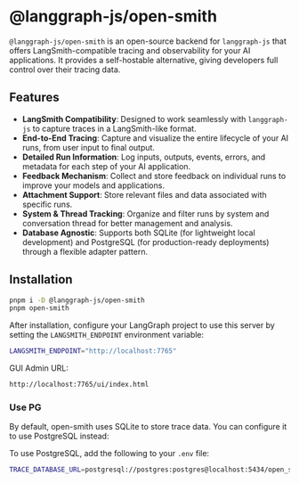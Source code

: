 # @langgraph-js/open-smith

`@langgraph-js/open-smith` is an open-source backend for `langgraph-js` that offers LangSmith-compatible tracing and observability for your AI applications. It provides a self-hostable alternative, giving developers full control over their tracing data.

## Features

-   **LangSmith Compatibility**: Designed to work seamlessly with `langgraph-js` to capture traces in a LangSmith-like format.
-   **End-to-End Tracing**: Capture and visualize the entire lifecycle of your AI runs, from user input to final output.
-   **Detailed Run Information**: Log inputs, outputs, events, errors, and metadata for each step of your AI application.
-   **Feedback Mechanism**: Collect and store feedback on individual runs to improve your models and applications.
-   **Attachment Support**: Store relevant files and data associated with specific runs.
-   **System & Thread Tracking**: Organize and filter runs by system and conversation thread for better management and analysis.
-   **Database Agnostic**: Supports both SQLite (for lightweight local development) and PostgreSQL (for production-ready deployments) through a flexible adapter pattern.

## Installation

```sh
pnpm i -D @langgraph-js/open-smith
pnpm open-smith
```

After installation, configure your LangGraph project to use this server by setting the `LANGSMITH_ENDPOINT` environment variable:

```sh
LANGSMITH_ENDPOINT="http://localhost:7765"
```

GUI Admin URL:

```sh
http://localhost:7765/ui/index.html
```

### Use PG

By default, open-smith uses SQLite to store trace data. You can configure it to use PostgreSQL instead:

To use PostgreSQL, add the following to your `.env` file:

```sh
TRACE_DATABASE_URL=postgresql://postgres:postgres@localhost:5434/open_smith
```
